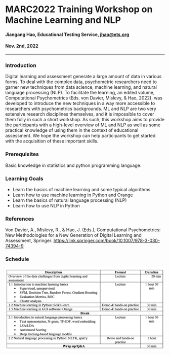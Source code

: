 # MARC2022 Training Workshop on Machine Learning and NLP 

#### Jiangang Hao, Educational Testing Service, <jhao@ets.org>
#### Nov. 2nd, 2022

-----


### Introduction

Digital learning and assessment generate a large amount of data in various forms. To deal with the complex data,
psychometric researchers need to garner new techniques from data science, machine learning, and natural
language processing (NLP). To facilitate the learning, an edited volume, Computational Psychometrics (Eds. von
Davier, Mislevy, & Hao, 2022), was developed to introduce the new techniques in a way more accessible to
researchers with psychometrics backgrounds. ML and NLP are two very extensive research disciplines
themselves, and it is impossible to cover them fully in such a short workshop. As such, this workshop aims to
provide the participants with a high-level overview of ML and NLP as well as some practical knowledge of using
them in the context of educational assessment. We hope the workshop can help participants to get started with the
acquisition of these important skills.


### Prerequisites

Basic knowledge in statistics and python programming language. 


### Learning Goals
* Learn the basics of machine learning and some typical algorithms
* Learn how to use machine learning in Python and Orange
* Learn the basics of natural language processing (NLP)
* Learn how to use NLP in Python

### References

Von Davier, A., Mislevy, R., & Hao, J. (Eds.), Computational Psychometrics: New Methodologies for a New
Generation of Digital Learning and Assessment, Springer. <https://link.springer.com/book/10.1007/978-3-030-74394-9>


### Schedule

<img src="schedule2022.png" alt="drawing1" width="1000"/>